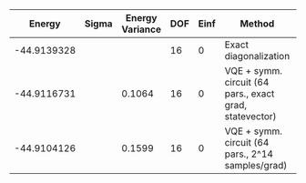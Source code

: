 | Energy      | Sigma | Energy Variance | DOF | Einf | Method                                                  | Reference |
|-------------|-------|-----------------|-----|------|---------------------------------------------------------|-----------|
| -44.9139328 |       |                 | 16  | 0    | Exact diagonalization                                   | [code](https://github.com/varbench/methods/blob/main/scripts/Heisenberg/square_16_P/vqe.sh) |
| -44.9116731 |       | 0.1064          | 16  | 0    | VQE + symm. circuit (64 pars., exact grad, statevector) | [code](https://github.com/varbench/methods/blob/main/scripts/Heisenberg/square_16_P/vqe.sh) |
| -44.9104126 |       | 0.1599          | 16  | 0    | VQE + symm. circuit (64 pars., 2^14 samples/grad)       | [code](https://github.com/varbench/methods/blob/main/scripts/Heisenberg/square_16_P/vqe_noisy.sh) |
